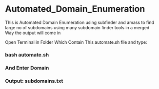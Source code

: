 # Automated_Domain_Enumeration
This is Automated Domain Enumeration using subfinder and amass to find large no of subdomains using many subdomain finder tools in a merged Way the output will come in

Open Terminal in Folder Which Contain This automate.sh file and type:

### bash automate.sh

### And Enter Domain

### Output: subdomains.txt
